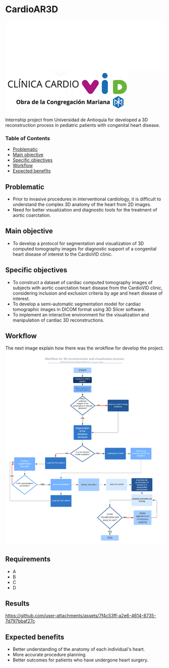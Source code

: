 # CardioAR3D
![facultad de ingenieria](https://github.com/doviedob/CardioAR3D/blob/main/Images/facultad%20de%20ingenieria.png)
![CardioVID](https://github.com/doviedob/CardioAR3D/blob/1c0741bccea0d52682b569b8c40b8656d9dd0d7c/Images/ClinicaCardioVID.png)

Internship project from Universidad de Antioquia for developed a 3D reconstruction process in pediatric patients with congenital heart disease.


### Table of Contents
- [Problematic](#problematic)
- [Main objective](#main-objective)
- [Specific objectives](#specific-objectives)
- [Workflow](#workflow)
- [Expected benefits](#expected-benefits)

## Problematic

- Prior to invasive procedures in interventional cardiology, it is difficult to understand the complex 3D anatomy of the heart from 2D images.
- Need for better visualization and diagnostic tools for the treatment of aortic coarctation.

## Main objective

- To develop a protocol for segmentation and visualization of 3D computed tomography images for diagnostic support of a congenital heart disease of interest to the CardioVID clinic.

## Specific objectives

- To construct a dataset of cardiac computed tomography images of subjects with aortic coarctation heart disease from the CardioVID clinic, considering inclusion and exclusion criteria by age and heart disease of interest.
- To develop a semi-automatic segmentation model for cardiac tomographic images in DICOM format using 3D Slicer software.
- To implement an interactive environment for the visualization and manipulation of cardiac 3D reconstructions.

## Workflow

The next image explain how there was the wrokflow for develop the project.
![flujo de trabajo](https://github.com/doviedob/CardioAR3D/blob/294b87ec044c39f94411f67d43ca546e443fc968/Images/Workflow.png)

## Requirements

- A
- B
- C
- D

## Results



https://github.com/user-attachments/assets/7f4c53ff-a2e6-4614-8735-7d797bbaf27c



## Expected benefits

- Better understanding of the anatomy of each individual's heart.
- More accurate procedure planning.
- Better outcomes for patients who have undergone heart surgery.
